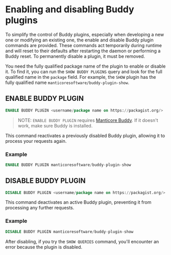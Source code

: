 # Enabling and disabling Buddy plugins

To simplify the control of Buddy plugins, especially when developing a new one or modifying an existing one, the enable and disable Buddy plugin commands are provided. These commands act temporarily during runtime and will reset to their defaults after restarting the daemon or performing a Buddy reset. To permanently disable a plugin, it must be removed.

You need the fully qualified package name of the plugin to enable or disable it. To find it, you can run the `SHOW BUDDY PLUGINS` query and look for the full qualified name in the `package` field. For example, the `SHOW` plugin has the fully qualified name `manticoresoftware/buddy-plugin-show`.

<!-- example enable_buddy_plugin -->
## ENABLE BUDDY PLUGIN

```sql
ENABLE BUDDY PLUGIN <username/package name on https://packagist.org/>
```

> NOTE: `ENABLE BUDDY PLUGIN` requires [Manticore Buddy](../../../Installation/Manticore_Buddy.md). If it doesn't work, make sure Buddy is installed.

This command reactivates a previously disabled Buddy plugin, allowing it to process your requests again.

<!-- intro -->
### Example

<!-- request SQL -->
```sql
ENABLE BUDDY PLUGIN manticoresoftware/buddy-plugin-show
```
<!-- end -->

<!-- example disable_buddy_plugin -->
## DISABLE BUDDY PLUGIN

```sql
DISABLE BUDDY PLUGIN <username/package name on https://packagist.org/>
```

This command deactivates an active Buddy plugin, preventing it from processing any further requests.

<!-- intro -->
### Example

<!-- request SQL -->
```sql
DISABLE BUDDY PLUGIN manticoresoftware/buddy-plugin-show
```

After disabling, if you try the `SHOW QUERIES` command, you'll encounter an error because the plugin is disabled.
<!-- end -->

